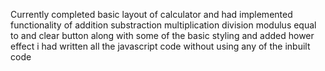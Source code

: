 Currently completed basic layout of calculator and had implemented functionality of addition substraction multiplication division modulus equal to and clear button along with some of the basic styling and added hower effect  i had written all the javascript code without using any of the inbuilt code
